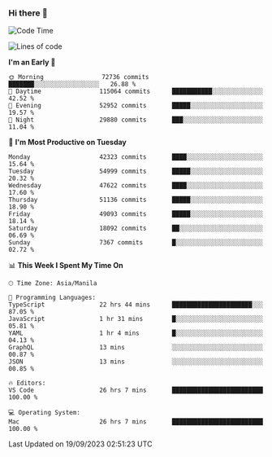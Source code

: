 ### Hi there 👋

<!--START_SECTION:waka-->
![Code Time](http://img.shields.io/badge/Code%20Time-4%2C345%20hrs%2014%20mins-blue)

![Lines of code](https://img.shields.io/badge/From%20Hello%20World%20I%27ve%20Written-106.0%20million%20lines%20of%20code-blue)

**I'm an Early 🐤** 

```text
🌞 Morning                72736 commits       ███████░░░░░░░░░░░░░░░░░░   26.88 % 
🌆 Daytime                115064 commits      ███████████░░░░░░░░░░░░░░   42.52 % 
🌃 Evening                52952 commits       █████░░░░░░░░░░░░░░░░░░░░   19.57 % 
🌙 Night                  29880 commits       ███░░░░░░░░░░░░░░░░░░░░░░   11.04 % 
```
📅 **I'm Most Productive on Tuesday** 

```text
Monday                   42323 commits       ████░░░░░░░░░░░░░░░░░░░░░   15.64 % 
Tuesday                  54999 commits       █████░░░░░░░░░░░░░░░░░░░░   20.32 % 
Wednesday                47622 commits       ████░░░░░░░░░░░░░░░░░░░░░   17.60 % 
Thursday                 51136 commits       █████░░░░░░░░░░░░░░░░░░░░   18.90 % 
Friday                   49093 commits       █████░░░░░░░░░░░░░░░░░░░░   18.14 % 
Saturday                 18092 commits       ██░░░░░░░░░░░░░░░░░░░░░░░   06.69 % 
Sunday                   7367 commits        █░░░░░░░░░░░░░░░░░░░░░░░░   02.72 % 
```


📊 **This Week I Spent My Time On** 

```text
🕑︎ Time Zone: Asia/Manila

💬 Programming Languages: 
TypeScript               22 hrs 44 mins      ██████████████████████░░░   87.05 % 
JavaScript               1 hr 31 mins        █░░░░░░░░░░░░░░░░░░░░░░░░   05.81 % 
YAML                     1 hr 4 mins         █░░░░░░░░░░░░░░░░░░░░░░░░   04.13 % 
GraphQL                  13 mins             ░░░░░░░░░░░░░░░░░░░░░░░░░   00.87 % 
JSON                     13 mins             ░░░░░░░░░░░░░░░░░░░░░░░░░   00.85 % 

🔥 Editors: 
VS Code                  26 hrs 7 mins       █████████████████████████   100.00 % 

💻 Operating System: 
Mac                      26 hrs 7 mins       █████████████████████████   100.00 % 
```


 Last Updated on 19/09/2023 02:51:23 UTC
<!--END_SECTION:waka-->


<!--
**rad182/rad182** is a ✨ _special_ ✨ repository because its `README.md` (this file) appears on your GitHub profile.

Here are some ideas to get you started:

- 🔭 I’m currently working on ...
- 🌱 I’m currently learning ...
- 👯 I’m looking to collaborate on ...
- 🤔 I’m looking for help with ...
- 💬 Ask me about ...
- 📫 How to reach me: ...
- 😄 Pronouns: ...
- ⚡ Fun fact: ...
-->
